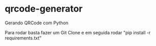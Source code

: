# qrcode-generator
Gerando QRCode com Python


Para rodar basta fazer um Git Clone e em seguida rodar "pip install -r requirements.txt"
